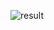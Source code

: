 ![result](https://github.com/pawarakanksha01/Basic_Arithmetic_Calculator/assets/102202007/fd9db4bf-2bdc-4c48-b6f7-f9833b4e1895)
